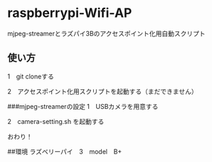# raspberrypi-Wifi-AP
mjpeg-streamerとラズパイ3Bのアクセスポイント化用自動スクリプト

## 使い方
1　git cloneする

2　アクセスポイント化用スクリプトを起動する（まだできません）

###mjpeg-streamerの設定
1　USBカメラを用意する

2　camera-setting.sh を起動する

おわり！

##環境
ラズベリーパイ　3　model　B+
